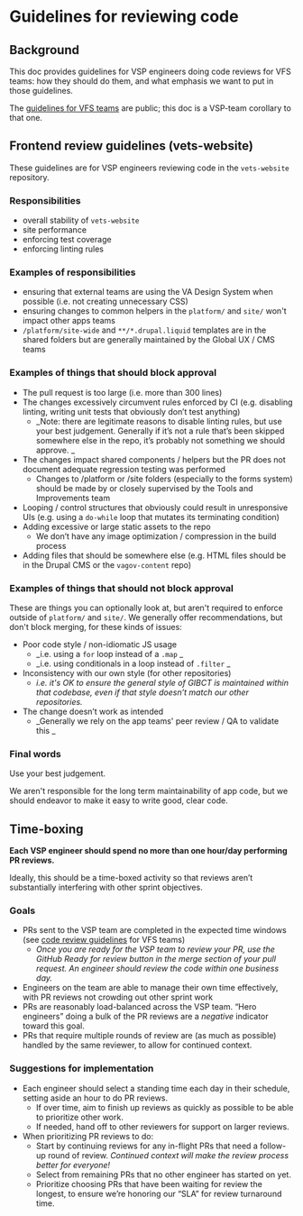 # Guidelines for reviewing code

## Background

This doc provides guidelines for VSP engineers doing code reviews for VFS teams: how they should do them, and what emphasis we want to put in those guidelines.

The [guidelines for VFS teams](https://github.com/department-of-veterans-affairs/va.gov-team/blob/master/platform/engineering/code_review_guidelines.md) are public; this doc is a VSP-team corollary to that one.


## Frontend review guidelines (vets-website)

These guidelines are for VSP engineers reviewing code in the `vets-website` repository.

### Responsibilities 

*   overall stability of `vets-website`
*   site performance 
*   enforcing test coverage 
*   enforcing linting rules

### Examples of responsibilities 

*   ensuring that external teams are using the VA Design System when possible (i.e. not creating unnecessary CSS)
*   ensuring changes to common helpers in the `platform/` and `site/` won't impact other apps teams 
*   `/platform/site-wide` and `**/*.drupal.liquid` templates are in the shared folders but are generally maintained by the Global UX / CMS teams 

### Examples of things that should block approval

*   The pull request is too large (i.e. more than 300 lines)
*   The changes excessively circumvent rules enforced by CI (e.g. disabling linting, writing unit tests that obviously don’t test anything) 
    *   _Note: there are legitimate reasons to disable linting rules, but use your best judgement. Generally if it’s not a rule that’s been skipped somewhere else in the repo, it’s probably not something we should approve. _
*   The changes impact shared components / helpers but the PR does not document adequate regression testing was performed
    *   Changes to /platform or /site folders (especially to the forms system) should be made by or closely supervised by the Tools and Improvements team 
*   Looping / control structures that obviously could result in unresponsive UIs (e.g. using a `do-while` loop that mutates its terminating condition)
*   Adding excessive or large static assets to the repo
    *   We don’t have any image optimization / compression in the build process
*   Adding files that should be somewhere else (e.g. HTML files should be in the Drupal CMS or the `vagov-content` repo) 

### Examples of things that should not block approval

These are things you can optionally look at, but aren't required to enforce outside of `platform/` and `site/`. We generally offer recommendations, but don't block merging, for these kinds of issues:

*   Poor code style / non-idiomatic JS usage 
    *   _i.e. using a `for` loop instead of a `.map` _
    *   _i.e. using conditionals in a loop instead of `.filter` _
*   Inconsistency with our own style (for other repositories)
    *   _i.e. it's OK to ensure the general style of GIBCT is maintained within that codebase, even if that style doesn’t match our other repositories._
*   The change doesn’t work as intended 
    *   _Generally we rely on the app teams' peer review / QA to validate this _

### Final words

Use your best judgement.

We aren't responsible for the long term maintainability of app code, but we should endeavor to make it easy to write good, clear code.


## Time-boxing

**Each VSP engineer should spend no more than one hour/day performing PR reviews.**

Ideally, this should be a time-boxed activity so that reviews aren’t substantially interfering with other sprint objectives.

### Goals

*   PRs sent to the VSP team are completed in the expected time windows (see [code review guidelines](https://github.com/department-of-veterans-affairs/va.gov-team/blob/master/platform/engineering/code_review_guidelines.md) for VFS teams)
    *   _Once you are ready for the VSP team to review your PR, use the GitHub Ready for review button in the merge section of your pull request. An engineer should review the code within one business day._
*   Engineers on the team are able to manage their own time effectively, with PR reviews not crowding out other sprint work
*   PRs are reasonably load-balanced across the VSP team. “Hero engineers” doing a bulk of the PR reviews are a _negative_ indicator toward this goal.
*   PRs that require multiple rounds of review are (as much as possible) handled by the same reviewer, to allow for continued context.

### Suggestions for implementation

*   Each engineer should select a standing time each day in their schedule, setting aside an hour to do PR reviews.
    *   If over time, aim to finish up reviews as quickly as possible to be able to prioritize other work.
    *   If needed, hand off to other reviewers for support on larger reviews.
*   When prioritizing PR reviews to do:
    *   Start by continuing reviews for any in-flight PRs that need a follow-up round of review. _Continued context will make the review process better for everyone!_
    *   Select from remaining PRs that no other engineer has started on yet. 
    *   Prioritize choosing PRs that have been waiting for review the longest, to ensure we’re honoring our “SLA” for review turnaround time.
   
